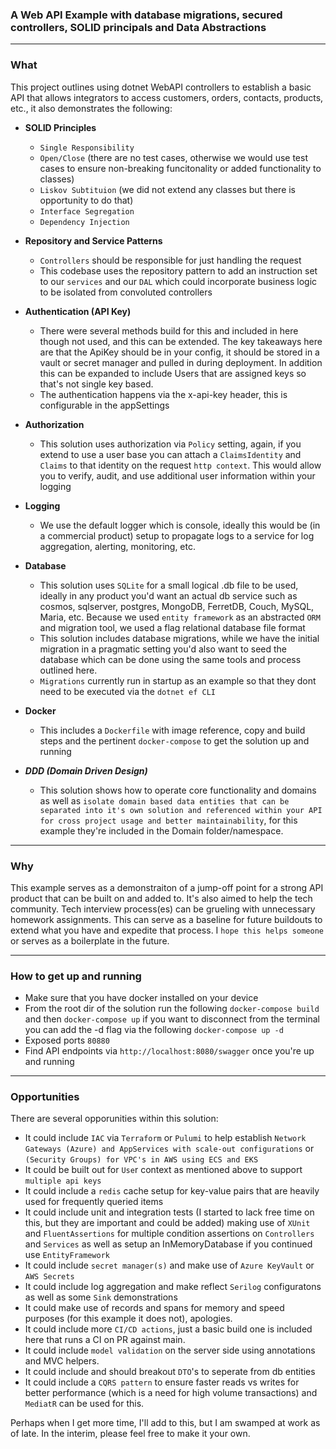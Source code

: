 ### A Web API Example with database migrations, secured controllers, SOLID principals and Data Abstractions
------
### What
This project outlines using dotnet WebAPI controllers to establish a basic API that allows integrators to access customers, orders, contacts, products, etc., it also demonstrates the following:

- **SOLID Principles**
  - ```Single Responsibility```
  - ```Open/Close``` (there are no test cases, otherwise we would use test cases to ensure non-breaking funcitonality or added functionality to classes)
  - ```Liskov Subtituion``` (we did not extend any classes but there is opportunity to do that)
  - ```Interface Segregation```
  - ```Dependency Injection```

- **Repository and Service Patterns**
  - ```Controllers``` should be responsible for just handling the request
  - This codebase uses the repository pattern to add an instruction set to our ```services``` and our ```DAL``` which could incorporate business logic to be isolated from convoluted controllers

- **Authentication (API Key)**
  - There were several methods build for this and included in here though not used, and this can be extended. The key takeaways here are that the ApiKey should be in your config, it should be stored in a vault or secret manager and pulled in during deployment.  In addition this can be expanded to include Users that are assigned keys so that's not single key based.
  - The authentication happens via the x-api-key header, this is configurable in the appSettings

- **Authorization**
  - This solution uses authorization via ```Policy``` setting, again, if you extend to use a user base you can attach a ```ClaimsIdentity``` and ```Claims``` to that identity on the request ```http context```. This would allow you to verify, audit, and use additional user information within your logging

- **Logging**
  - We use the default logger which is console, ideally this would be (in a commercial product) setup to propagate logs to a service for log aggregation, alerting, monitoring, etc.

- **Database**
  - This solution uses ```SQLite``` for a small logical .db file to be used, ideally in any product you'd want an actual db service such as cosmos, sqlserver, postgres, MongoDB, FerretDB, Couch, MySQL, Maria, etc.  Because we used ```entity framework``` as an abstracted ```ORM``` and migration tool, we used a flag relational database file format
  - This solution includes database migrations, while we have the initial migration in a pragmatic setting you'd also want to seed the database which can be done using the same tools and process outlined here.
  - ```Migrations``` currently run in startup as an example so that they dont need to be executed via the ```dotnet ef CLI```

- **Docker**
  - This includes a ```Dockerfile``` with image reference, copy and build steps and the pertinent ```docker-compose``` to get the solution up and running

- ***DDD (Domain Driven Design)***
  - This solution shows how to operate core functionality and domains as well as ```isolate domain based data entities that can be separated into it's own solution and referenced within your API for cross project usage and better maintainability```, for this example they're included in the Domain folder/namespace.

------

### Why
This example serves as a demonstraiton of a jump-off point for a strong API product that can be built on and added to. It's also aimed to help the tech community. Tech interview process(es) can be grueling with unnecessary homework assignments. This can serve as a baseline for future buildouts to extend what you have and expedite that process. I ```hope this helps someone``` or serves as a boilerplate in the future.

------

### How to get up and running
- Make sure that you have docker installed on your device
- From the root dir of the solution run the following ```docker-compose build``` and then ```docker-compose up``` if you want to disconnect from the terminal you can add the -d flag via the following ```docker-compose up -d```
- Exposed ports ```80880```
- Find API endpoints via ```http://localhost:8080/swagger``` once you're up and running

------

### Opportunities
There are several opporunities within this solution:
- It could include ```IAC``` via ```Terraform``` or ```Pulumi``` to help establish ```Network Gateways (Azure) and AppServices with scale-out configurations``` or ```(Security Groups) for VPC's in AWS using ECS and EKS```
- It could be built out for ```Use```r context as mentioned above to support ```multiple api keys```
- It could include a ```redis``` cache setup for key-value pairs that are heavily used for frequently queried items
- It could include unit and integration tests (I started to lack free time on this, but they are important and could be added) making use of ```XUnit``` and ```FluentAssertions``` for multiple condition assertions on ```Controllers``` and ```Services``` as well as setup an InMemoryDatabase if you continued use ```EntityFramework```
- It could include ```secret manager(s)``` and make use of ```Azure KeyVault``` or ```AWS Secrets```
- It could include log aggregation and make reflect ```Serilog``` configuratons as well as some ```Sink``` demonstrations
- It could make use of records and spans for memory and speed purposes (for this example it does not), apologies.
- It could include more ```CI/CD actions```, just a basic build one is included here that runs a CI on PR against main.
- It could include ```model validation``` on the server side using annotations and MVC helpers.
- It could include and should breakout ```DTO```'s to seperate from db entities
- It could include a ```CQRS pattern``` to ensure faster reads vs writes for better performance (which is a need for high volume transactions) and ```MediatR``` can be used for this.

Perhaps when I get more time, I'll add to this, but I am swamped at work as of late. In the interim, please feel free to make it your own.